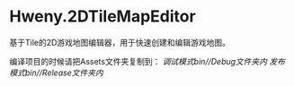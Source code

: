 Hweny.2DTileMapEditor
=====================

基于Tile的2D游戏地图编辑器，用于快速创建和编辑游戏地图。

编译项目的时候请把Assets文件夹复制到：
*调试模式bin//Debug文件夹内*
*发布模式bin//Release文件夹内*
